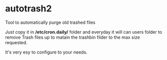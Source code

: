 # autotrash2
Tool to automatically purge old trashed files

Just copy it in **/etc/cron.daily/**  folder and everyday it will can users folder to remove Trash files up to matain the trashbin filder to the max size requested.

It's very esy to configure to your needs.
